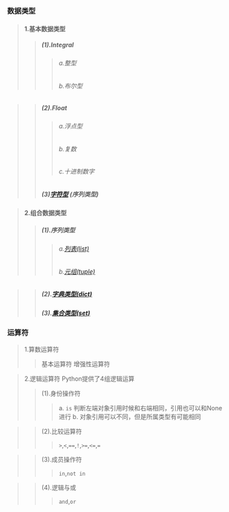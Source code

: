 ### 数据类型
> #### 1.基本数据类型
>>##### (1).Integral
>>>###### a.整型
>>>###### b.布尔型

>>##### (2).Float
>>>###### a.浮点型
>>>###### b.复数
>>>###### c.十进制数字
>>##### (3)[字符型](./string.md)  (序列类型)

> #### 2.组合数据类型
>>##### (1).序列类型
>>>###### a.[列表(list)](./list.md)
>>>###### b.[元组(tuple)](./tuple.md)

>>##### (2).[字典类型(dict)](./dict.md)
>>##### (3).[集合类型(set)](./set.md)

### 运算符
> 1.算数运算符
>> 基本运算符
>> 增强性运算符

> 2.逻辑运算符
>Python提供了4组逻辑运算
>> (1).身份操作符
>>> a. `is` 判断左端对象引用时候和右端相同，引用也可以和None进行
>>> b. 对象引用可以不同，但是所属类型有可能相同

>> (2).比较运算符
>>> `>`,`<`,`==`,`!`,`>=`,`<=`,`=`

>> (3).成员操作符
>>> `in`,`not in`

>> (4).逻辑与或
>>> `and`,`or`
